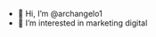 - 👋 Hi, I’m @archangelo1
- 👀 I’m interested in marketing digital 

<!---
archangelo1/archangelo1 is a ✨ special ✨ repository because its `README.md` (this file) appears on your GitHub profile.
You can click the Preview link to take a look at your changes.
--->
